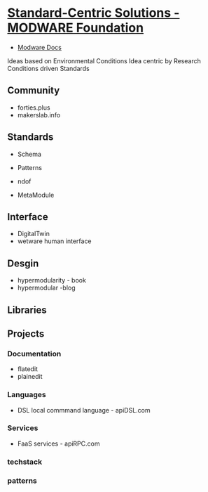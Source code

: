 # [Standard-Centric Solutions - MODWARE Foundation](FOUNDATION.md)

+ [Modware Docs](https://docs.modware.org/)
  
Ideas based on Environmental Conditions
Idea centric by Research 
Conditions driven Standards 

## Community

+ forties.plus
+ makerslab.info


## Standards
+ Schema
+ Patterns
  
+ ndof
+ MetaModule


## Interface

+ DigitalTwin
+ wetware human interface


  
## Desgin

+ hypermodularity - book
+ hypermodular -blog


## Libraries


## Projects



### Documentation

+ flatedit
+ plainedit


### Languages

+ DSL local commmand language - apiDSL.com


### Services

+ FaaS services - apiRPC.com



### techstack


### patterns

